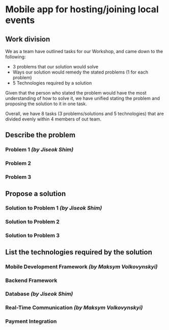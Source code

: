# Mobile app for hosting/joining local events


## Work division

We as a team have outlined tasks for our Workshop, and came down to the following:

- 3 problems that our solution would solve
- Ways our solution would remedy the stated problems (1 for each problem)
- 5 Technologies required by a solution

Given that the person who stated the problem would have the most understanding of how to solve it, we have unified stating the problem and proposing the solution to it in one task.

Overall, we have 8 tasks (3 problems/solutions and 5 technologies) that are divided evenly within 4 members of out team.


## Describe the problem

### Problem 1 *(by Jiseok Shim)*

### Problem 2

### Problem 3


## Propose a solution

### Solution to Problem 1 *(by Jiseok Shim)*

### Solution to Problem 2 

### Solution to Problem 3


## List the technologies required by the solution

### Mobile Development Framework *(by Maksym Volkovynskyi)*

### Backend Framework

### Database *(by Jiseok Shim)*

### Real-Time Communication *(by Maksym Volkovynskyi)*

### Payment Integration
